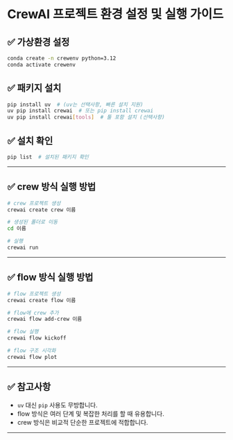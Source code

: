 # CrewAI 프로젝트 환경 설정 및 실행 가이드

## ✅ 가상환경 설정
```bash
conda create -n crewenv python=3.12
conda activate crewenv
```

## ✅ 패키지 설치
```bash
pip install uv  # (uv는 선택사항, 빠른 설치 지원)
uv pip install crewai  # 또는 pip install crewai
uv pip install crewai[tools]  # 툴 포함 설치 (선택사항)
```

## ✅ 설치 확인
```bash
pip list  # 설치된 패키지 확인
```

---

## ✅ crew 방식 실행 방법
```bash
# crew 프로젝트 생성
crewai create crew 이름

# 생성된 폴더로 이동
cd 이름

# 실행
crewai run
```

---

## ✅ flow 방식 실행 방법
```bash
# flow 프로젝트 생성
crewai create flow 이름

# flow에 crew 추가
crewai flow add-crew 이름

# flow 실행
crewai flow kickoff

# flow 구조 시각화
crewai flow plot
```

---

## ✅ 참고사항
- `uv` 대신 `pip` 사용도 무방합니다.
- flow 방식은 여러 단계 및 복잡한 처리를 할 때 유용합니다.
- crew 방식은 비교적 단순한 프로젝트에 적합합니다.

---
